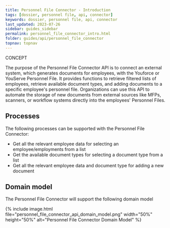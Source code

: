 ```yaml
---
title: Personnel File Connector - Introduction
tags: [dossier, personnel file, api, connector]
keywords: dossier, personnel file, api, connector
last_updated: 2023-07-26
sidebar: guides_sidebar
permalink: personnel_file_connector_intro.html
folder: guides/api/personnel_file_connector
topnav: topnav
---
```


<span class="label label-success">CONCEPT</span>

The purpose of the Personnel File Connector API is to connect an external system, which generates documents for employees, with the Youforce or YouServe Personnel File. It provides functions to retrieve filtered lists of employees, retrieve available document types, and adding documents to a specific employee's personnel file. Organizations can use this API to automate the storage of new documents from external sources like MFPs, scanners, or workflow systems directly into the employees' Personnel Files.

## Processes
The following processes can be supported with the Personnel File Connector:
- Get all the relevant employee data for selecting an employee/employments from a list
- Get the available document types for selecting a document type from a list
- Get all the relevant employee data and document type for adding a new  document


## Domain model
The Personnel File Connector will support the following domain model

{% include image.html file="personnel_file_connector_api_domain_model.png" width="50%" height="50%" alt="Personnel File Connector Domain Model" %}
